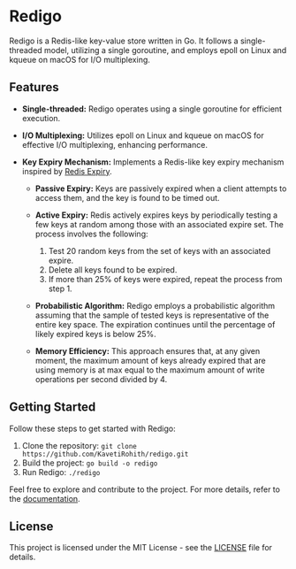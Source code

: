 # Redigo

Redigo is a Redis-like key-value store written in Go. It follows a single-threaded model, utilizing a single goroutine, and employs epoll on Linux and kqueue on macOS for I/O multiplexing.

## Features

- **Single-threaded:** Redigo operates using a single goroutine for efficient execution.

- **I/O Multiplexing:** Utilizes epoll on Linux and kqueue on macOS for effective I/O multiplexing, enhancing performance.

- **Key Expiry Mechanism:** Implements a Redis-like key expiry mechanism inspired by [Redis Expiry](https://redis.io/commands/expire/#:~:text=How%20Redis%20expires%20keys).

  - **Passive Expiry:** Keys are passively expired when a client attempts to access them, and the key is found to be timed out.

  - **Active Expiry:** Redis actively expires keys by periodically testing a few keys at random among those with an associated expire set. The process involves the following:

    1. Test 20 random keys from the set of keys with an associated expire.
    2. Delete all keys found to be expired.
    3. If more than 25% of keys were expired, repeat the process from step 1.

  - **Probabilistic Algorithm:** Redigo employs a probabilistic algorithm assuming that the sample of tested keys is representative of the entire key space. The expiration continues until the percentage of likely expired keys is below 25%.

  - **Memory Efficiency:** This approach ensures that, at any given moment, the maximum amount of keys already expired that are using memory is at max equal to the maximum amount of write operations per second divided by 4.

## Getting Started

Follow these steps to get started with Redigo:

1. Clone the repository: `git clone https://github.com/KavetiRohith/redigo.git`
2. Build the project: `go build -o redigo`
3. Run Redigo: `./redigo`

Feel free to explore and contribute to the project. For more details, refer to the [documentation](docs/README.md).

## License

This project is licensed under the MIT License - see the [LICENSE](LICENSE) file for details.